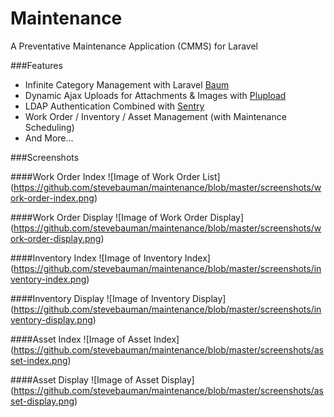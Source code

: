 Maintenance
===========

A Preventative Maintenance Application (CMMS) for Laravel

###Features
* Infinite Category Management with Laravel [Baum](https://github.com/etrepat/baum)
* Dynamic Ajax Uploads for Attachments & Images with [Plupload](https://github.com/jildertmiedema/laravel-plupload)
* LDAP Authentication Combined with [Sentry](https://github.com/cartalyst/sentry)
* Work Order / Inventory / Asset Management (with Maintenance Scheduling)
* And More...

###Screenshots

####Work Order Index
![Image of Work Order List]
(https://github.com/stevebauman/maintenance/blob/master/screenshots/work-order-index.png)

####Work Order Display
![Image of Work Order Display]
(https://github.com/stevebauman/maintenance/blob/master/screenshots/work-order-display.png)

####Inventory Index
![Image of Inventory Index]
(https://github.com/stevebauman/maintenance/blob/master/screenshots/inventory-index.png)

####Inventory Display
![Image of Inventory Display]
(https://github.com/stevebauman/maintenance/blob/master/screenshots/inventory-display.png)

####Asset Index
![Image of Asset Index]
(https://github.com/stevebauman/maintenance/blob/master/screenshots/asset-index.png)

####Asset Display
![Image of Asset Display]
(https://github.com/stevebauman/maintenance/blob/master/screenshots/asset-display.png)


